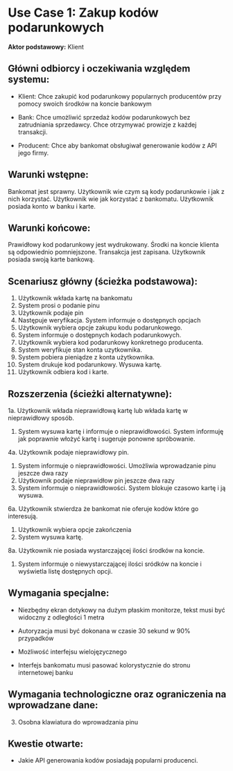Use Case 1: Zakup kodów podarunkowych
=====================

**Aktor podstawowy:** Klient


Główni odbiorcy i oczekiwania względem systemu:
-----------------------------------------------

- Klient: Chce zakupić kod podarunkowy popularnych producentów przy pomocy swoich środków na koncie bankowym

- Bank: Chce umożliwić sprzedaż kodów podarunkowych bez zatrudniania sprzedawcy. Chce otrzymywać prowizje z każdej transakcji.

- Producent: Chce aby bankomat obsługiwał generowanie kodów z API jego firmy.

Warunki wstępne:
----------------

Bankomat jest sprawny. Użytkownik wie czym są kody podarunkowie i jak z nich korzystać. Użytkownik wie jak korzystać z bankomatu. Użytkownik posiada konto w banku i karte. 

Warunki końcowe:
----------------

Prawidłowy kod podarunkowy jest wydrukowany. Środki na koncie klienta są odpowiednio pomniejszone. 
Transakcja jest zapisana. Użytkownik posiada swoją karte bankową.

Scenariusz główny (ścieżka podstawowa):
---------------------------------------

  1. Użytkownik wkłada kartę na bankomatu
  2. System prosi o podanie pinu
  3. Użytkownik podaje pin
  4. Następuje weryfikacja. System informuje o dostępnych opcjach
  5. Użytkownik wybiera opcje zakupu kodu podarunkowego. 
  6. System informuje o dostępnych kodach podarunkowych. 
  7. Użytkownik wybiera kod podarunkowy konkretnego producenta. 
  8. System weryfikuje stan konta uzytkownika.
  9. System pobiera pieniądze z konta użytkownika. 
  10. System drukuje kod podarunkowy. Wysuwa kartę.
  11. Użytkownik odbiera kod i karte.

Rozszerzenia (ścieżki alternatywne):
------------------------------------

 1a. Użytkownik wkłada nieprawidłową kartę lub wkłada kartę w nieprawidłowy sposób.

  1. System wysuwa kartę i informuje o nieprawidłowości. System informuję jak poprawnie włożyć kartę i sugeruje ponowne spróbowanie.

 4a. Użytkownik podaje nieprawidłowy pin.

  1. System informuje o nieprawidłowości. Umożliwia wprowadzanie pinu jeszcze dwa razy
  2. Użytkownik podaje nieprawidłow pin jeszcze dwa razy
  3. System informuje o nieprawidłowości. System blokuje czasowo kartę i ją wysuwa. 

 6a. Użytkownik stwierdza że bankomat nie oferuje kodów które go interesują.
  1. Użytkownik wybiera opcje zakończenia
  2. System wysuwa kartę.

 8a. Użytkownik nie posiada wystarczającej ilości środków na koncie.
  1. System informuje o niewystarczającej ilości sródków na koncie i wyświetla listę dostępnych opcji. 
  

Wymagania specjalne:
--------------------

  - Niezbędny ekran dotykowy na dużym płaskim monitorze, tekst musi być widoczny z odległości 1 metra

  - Autoryzacja musi być dokonana w czasie 30 sekund w 90% przypadków

  - Możliwość interfejsu wielojęzycznego

  - Interfejs bankomatu musi pasować kolorystycznie do stronu internetowej banku

Wymagania technologiczne oraz ograniczenia na wprowadzane dane:
---------------------------------------------------------------

 3. Osobna klawiatura do wprowadzania pinu

Kwestie otwarte:
----------------

  - Jakie API generowania kodów posiadają popularni producenci. 
